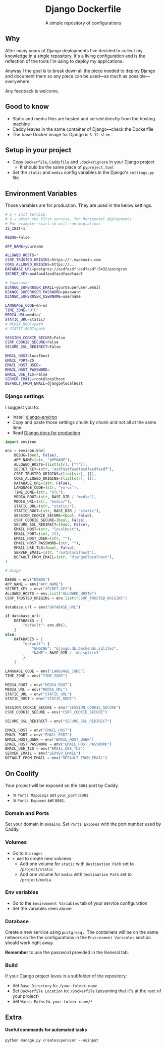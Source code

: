 <center>
  <h1>
    Django Dockerfile
  </h1>
</center>

<center>
A simple repository of configurations
</center>

## Why

After many years of Django deployments I've decided to collect my knowledge in a single repository.
It's a living configuration and is the reflection of the tools I'm using to deploy my applications.

Anyway I the goal is to break down all the piece needed to deploy Django and document them so any piece can be used—as much as possible—everywhere.

Any feedback is welcome.

## Good to know

- Static and media files are hosted and served directly from the hosting machine
- Caddy leaves in the same container of Django—check the Dockerfile
- The base Docker image for Django is `3.12-slim`

## Setup in your project

- Copy `Dockerfile`, `Caddyfile` and `.dockerignore` in your Django project
  - It should be the same place of `pyproject.toml`
- Set the `static` and `media` config variables in the Django's `settings.py` file

## Environment Variables

Those variables are for production. They are used in the below settings.

```bash
# 1 = init service.
# 0 = after the first service, for horizontal deployments
# For example: start.sh will run migrations
IS_INIT=1

DEBUG=False

APP_NAME=yourname

ALLOWED_HOSTS=*
CSRF_TRUSTED_ORIGINS=https://*.mydomain.com
CORS_ALLOWED_ORIGINS=https://...
DATABASE_URL=postgres://asdfasdf:asdfasdf:5432/postgres
SECRET_KEY=asdfasdfasdfasdfasdfasdf

# Superuser
DJANGO_SUPERUSER_EMAIL=your@superuser.email
DJANGO_SUPERUSER_PASSWORD=password
DJANGO_SUPERUSER_USERNAME=username

LANGUAGE_CODE=en-us
TIME_ZONE="UTC"
MEDIA_URL=media/
STATIC_URL=static/
# MEDIA_ROOT=path
# STATIC_ROOT=path

SESSION_COOKIE_SECURE=False
CSRF_COOKIE_SECURE=False
SECURE_SSL_REDIRECT=False

EMAIL_HOST=localhost
EMAIL_PORT=25
EMAIL_HOST_USER=
EMAIL_HOST_PASSWORD=
EMAIL_USE_TLS=False
SERVER_EMAIL=root@localhost
DEFAULT_FROM_EMAIL=django@localhost
```

### Django settings

I suggest you to:

- Install [django-environ](https://github.com/joke2k/django-environ)
- Copy and paste those settings chunk by chunk and not all at the same time.
- Read [Django docs for production](https://docs.djangoproject.com/en/5.0/howto/deployment/checklist/#critical-settings)

```python
import environ

env = environ.Env(
    DEBUG=(bool, False),
    APP_NAME=(str, "APPNAME"),
    ALLOWED_HOSTS=(list[str], ["*"]),
    SECRET_KEY=(str, "asdfasdfasdfasdfasdfasdf"),
    CSRF_TRUSTED_ORIGINS=(list[str], []),
    CORS_ALLOWED_ORIGINS=(list[str], []),
    DATABASE_URL=(str, False),
    LANGUAGE_CODE=(str, "en-us"),
    TIME_ZONE=(str, "UTC"),
    MEDIA_ROOT=(str, BASE_DIR / "media"),
    MEDIA_URL=(str, "media/"),
    STATIC_URL=(str, "static/"),
    STATIC_ROOT=(str, BASE_DIR / "static"),
    SESSION_COOKIE_SECURE=(bool, False),
    CSRF_COOKIE_SECURE=(bool, False),
    SECURE_SSL_REDIRECT=(bool, False),
    EMAIL_HOST=(str, "localhost"),
    EMAIL_PORT=(int, 25),
    EMAIL_HOST_USER=(str, ""),
    EMAIL_HOST_PASSWORD=(str, ""),
    EMAIL_USE_TLS=(bool, False),
    SERVER_EMAIL=(str, "root@localhost"),
    DEFAULT_FROM_EMAIL=(str, "django@localhost"),
)

# Usage

DEBUG = env("DEBUG")
APP_NAME = env("APP_NAME")
SECRET_KEY = env("SECRET_KEY")
ALLOWED_HOSTS = env.list("ALLOWED_HOSTS")
CSRF_TRUSTED_ORIGINS = env.list("CSRF_TRUSTED_ORIGINS")

database_url = env("DATABASE_URL")

if database_url:
    DATABASES = {
        "default": env.db(),
    }
else:
    DATABASES = {
        "default": {
            "ENGINE": "django.db.backends.sqlite3",
            "NAME": BASE_DIR / 'db.sqlite3'
        }
    }

LANGUAGE_CODE = env("LANGUAGE_CODE")
TIME_ZONE = env("TIME_ZONE")

MEDIA_ROOT = env("MEDIA_ROOT")
MEDIA_URL = env("MEDIA_URL")
STATIC_URL = env("STATIC_URL")
STATIC_ROOT = env("STATIC_ROOT")

SESSION_COOKIE_SECURE = env("SESSION_COOKIE_SECURE")
CSRF_COOKIE_SECURE = env("CSRF_COOKIE_SECURE")

SECURE_SSL_REDIRECT = env("SECURE_SSL_REDIRECT")

EMAIL_HOST = env("EMAIL_HOST")
EMAIL_PORT = env("EMAIL_PORT")
EMAIL_HOST_USER = env("EMAIL_HOST_USER")
EMAIL_HOST_PASSWORD = env("EMAIL_HOST_PASSWORD")
EMAIL_USE_TLS = env("EMAIL_USE_TLS")
SERVER_EMAIL = env("SERVER_EMAIL")
DEFAULT_FROM_EMAIL = env("DEFAULT_FROM_EMAIL")
```

## On Coolify

Your project will be exposed on the `8001` port by Caddy.

- In `Ports Mappings` set `your_port:8001`
- In `Ports Exposes` set `8001`.

### Domain and Ports

Set your domain in `Domains`.
Set `Ports Exposes` with the port number used by Caddy.

### Volumes

- Go to `Storages`
- `+ Add` to create new volumes
  - Add one volume for `static` with `Destination Path` set to `/project/static`
  - Add one volume for `media` with `Destination Path` set to `/project/media`

### Env variables

- Go to the `Environment Variables` tab of your service configuration
- Set the variables seen above

### Database

Create a new service using `postgresql`.
The containers will be on the same network so the the configurations in the `Environment Variables` section should work right away.

**Remember** to use the password provided in the General tab.

### Build

If your Django project leves in a subfolder of the repository:

- Set `Base Directory` to: `/your-folder-name`
- Set `Dockerfile Location` to: `/Dockerfile` (assuming that it's at the root of your project)
- Set `Watch Paths` to: `your-folder-name/*`

## Extra

#### Useful commands for automated tasks

`python manage.py createsuperuser --noinput`
